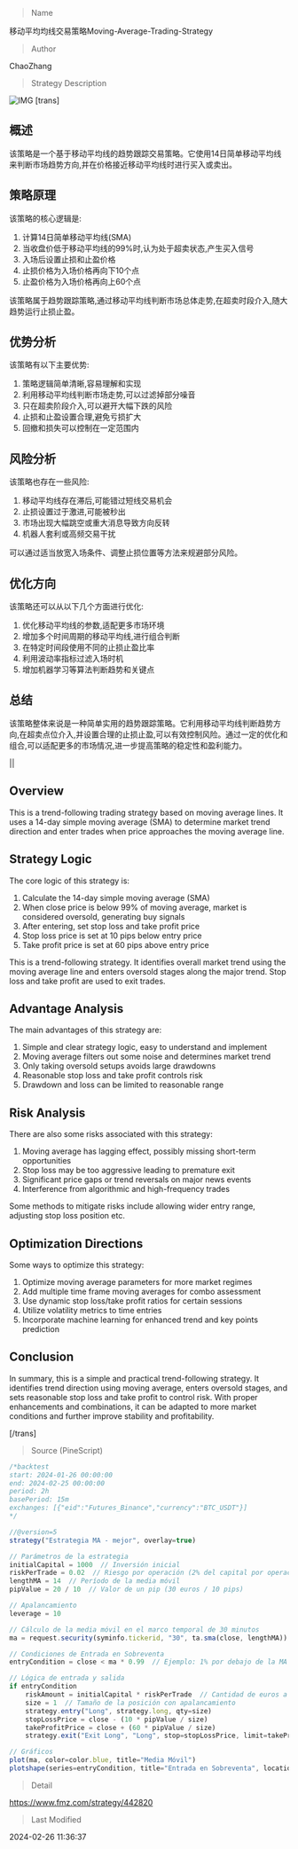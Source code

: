 
> Name

移动平均均线交易策略Moving-Average-Trading-Strategy

> Author

ChaoZhang

> Strategy Description

![IMG](https://www.fmz.com/upload/asset/5d029cba0ad9d90c33.png)
[trans]
## 概述

该策略是一个基于移动平均线的趋势跟踪交易策略。它使用14日简单移动平均线来判断市场趋势方向,并在价格接近移动平均线时进行买入或卖出。

## 策略原理  

该策略的核心逻辑是:

1. 计算14日简单移动平均线(SMA)
2. 当收盘价低于移动平均线的99%时,认为处于超卖状态,产生买入信号
3. 入场后设置止损和止盈价格
4. 止损价格为入场价格再向下10个点
5. 止盈价格为入场价格再向上60个点  

该策略属于趋势跟踪策略,通过移动平均线判断市场总体走势,在超卖时段介入,随大趋势运行止损止盈。

## 优势分析

该策略有以下主要优势:  

1. 策略逻辑简单清晰,容易理解和实现
2. 利用移动平均线判断市场走势,可以过滤掉部分噪音
3. 只在超卖阶段介入,可以避开大幅下跌的风险
4. 止损和止盈设置合理,避免亏损扩大
5. 回撤和损失可以控制在一定范围内

## 风险分析

该策略也存在一些风险:

1. 移动平均线存在滞后,可能错过短线交易机会
2. 止损设置过于激进,可能被秒出
3. 市场出现大幅跳空或重大消息导致方向反转
4. 机器人套利或高频交易干扰

可以通过适当放宽入场条件、调整止损位置等方法来规避部分风险。

## 优化方向  

该策略还可以从以下几个方面进行优化:

1. 优化移动平均线的参数,适配更多市场环境
2. 增加多个时间周期的移动平均线,进行组合判断
3. 在特定时间段使用不同的止损止盈比率
4. 利用波动率指标过滤入场时机
5. 增加机器学习等算法判断趋势和关键点

## 总结

该策略整体来说是一种简单实用的趋势跟踪策略。它利用移动平均线判断趋势方向,在超卖点位介入,并设置合理的止损止盈,可以有效控制风险。通过一定的优化和组合,可以适配更多的市场情况,进一步提高策略的稳定性和盈利能力。

||

## Overview   

This is a trend-following trading strategy based on moving average lines. It uses a 14-day simple moving average (SMA) to determine market trend direction and enter trades when price approaches the moving average line.  

## Strategy Logic   

The core logic of this strategy is:

1. Calculate the 14-day simple moving average (SMA) 
2. When close price is below 99% of moving average, market is considered oversold, generating buy signals
3. After entering, set stop loss and take profit price  
4. Stop loss price is set at 10 pips below entry price
5. Take profit price is set at 60 pips above entry price
  
This is a trend-following strategy. It identifies overall market trend using the moving average line and enters oversold stages along the major trend. Stop loss and take profit are used to exit trades.   

## Advantage Analysis

The main advantages of this strategy are:

1. Simple and clear strategy logic, easy to understand and implement  
2. Moving average filters out some noise and determines market trend 
3. Only taking oversold setups avoids large drawdowns
4. Reasonable stop loss and take profit controls risk 
5. Drawdown and loss can be limited to reasonable range

## Risk Analysis   

There are also some risks associated with this strategy:

1. Moving average has lagging effect, possibly missing short-term opportunities  
2. Stop loss may be too aggressive leading to premature exit  
3. Significant price gaps or trend reversals on major news events  
4. Interference from algorithmic and high-frequency trades  

Some methods to mitigate risks include allowing wider entry range, adjusting stop loss position etc.

## Optimization Directions

Some ways to optimize this strategy:

1. Optimize moving average parameters for more market regimes 
2. Add multiple time frame moving averages for combo assessment
3. Use dynamic stop loss/take profit ratios for certain sessions   
4. Utilize volatility metrics to time entries
5. Incorporate machine learning for enhanced trend and key points prediction  

## Conclusion  

In summary, this is a simple and practical trend-following strategy. It identifies trend direction using moving average, enters oversold stages, and sets reasonable stop loss and take profit to control risk. With proper enhancements and combinations, it can be adapted to more market conditions and further improve stability and profitability.

[/trans]



> Source (PineScript)

``` javascript
/*backtest
start: 2024-01-26 00:00:00
end: 2024-02-25 00:00:00
period: 2h
basePeriod: 15m
exchanges: [{"eid":"Futures_Binance","currency":"BTC_USDT"}]
*/

//@version=5
strategy("Estrategia MA - mejor", overlay=true)

// Parámetros de la estrategia
initialCapital = 1000  // Inversión inicial
riskPerTrade = 0.02  // Riesgo por operación (2% del capital por operación)
lengthMA = 14  // Período de la media móvil
pipValue = 20 / 10  // Valor de un pip (30 euros / 10 pips)

// Apalancamiento
leverage = 10

// Cálculo de la media móvil en el marco temporal de 30 minutos
ma = request.security(syminfo.tickerid, "30", ta.sma(close, lengthMA))

// Condiciones de Entrada en Sobreventa
entryCondition = close < ma * 0.99  // Ejemplo: 1% por debajo de la MA

// Lógica de entrada y salida
if entryCondition
    riskAmount = initialCapital * riskPerTrade  // Cantidad de euros a arriesgar por operación
    size = 1  // Tamaño de la posición con apalancamiento
    strategy.entry("Long", strategy.long, qty=size)
    stopLossPrice = close - (10 * pipValue / size)
    takeProfitPrice = close + (60 * pipValue / size)
    strategy.exit("Exit Long", "Long", stop=stopLossPrice, limit=takeProfitPrice)

// Gráficos
plot(ma, color=color.blue, title="Media Móvil")
plotshape(series=entryCondition, title="Entrada en Sobreventa", location=location.belowbar, color=color.green, style=shape.labelup, text="↑ Compra")

```

> Detail

https://www.fmz.com/strategy/442820

> Last Modified

2024-02-26 11:36:37
